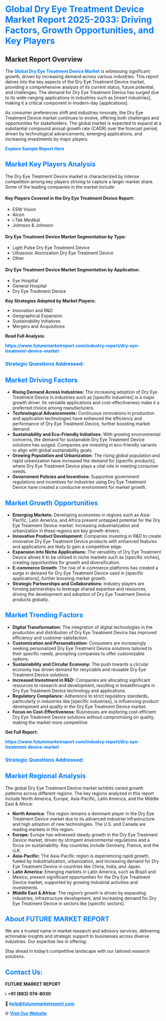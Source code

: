 <h1 style="color: #007BFF;">Global Dry Eye Treatment Device Market Report 2025-2033: Driving Factors, Growth Opportunities, and Key Players</h1>

<section id="overview">
<h2>Market Report Overview</h2>
<p>The <a href="https://www.futuremarketreport.com/industry-report/dry-eye-treatment-device-market" style="color: #007BFF; text-decoration: none;"><strong>Global Dry Eye Treatment Device Market</strong></a> is witnessing significant growth, driven by increasing demand across various industries. This report delves into the key aspects of the Dry Eye Treatment Device market, providing a comprehensive analysis of its current status, future potential, and challenges. The demand for Dry Eye Treatment Device has surged due to its wide-ranging applications in industries such as [insert industries], making it a critical component in modern-day [applications].</p>
<p>As consumer preferences shift and industries innovate, the Dry Eye Treatment Device market continues to evolve, offering both challenges and opportunities for stakeholders. The global market is expected to expand at a substantial compound annual growth rate (CAGR) over the forecast period, driven by technological advancements, emerging applications, and increasing investments by major players.</p>
</section>

<section id="overview">
<p><a href="https://www.futuremarketreport.com/request-sample/reportId=112004" style="color: #007BFF; text-decoration: none;"><strong>Explore Sample Report Here</strong></a></p>
</section>

<section id="key-players">
<h2 style="color: #007BFF;">Market Key Players Analysis</h2>
<p>The Dry Eye Treatment Device market is characterized by intense competition among key players striving to capture a larger market share. Some of the leading companies in the market include:</p>
<h4>Key Players Covered in the Dry Eye Treatment Device Report:</h4>
<ul><li>ESW Vision</li><li>Alcon</li><li>i-Tek Medikal</li><li>Johnson &amp; Johnson</li></ul>
<h4>Dry Eye Treatment Device Market Segmentation by Type:</h4>
<ul><li>Light Pulse Dry Eye Treatment Device</li><li>Ultrasonic Atomization Dry Eye Treatment Device</li><li>Other</li></ul>

<h4>Dry Eye Treatment Device Market Segmentation by Application:</h4>
<ul><li>Eye Hospital</li><li>General Hospital</li><li>Dry Eye Treatment Device</li></ul>
<p><strong>Key Strategies Adopted by Market Players:</strong></p>
<ul>
<li>Innovation and R&D</li>
<li>Geographical Expansion</li>
<li>Sustainability Initiatives</li>
<li>Mergers and Acquisitions</li>
</ul>
</section>

<section>
<p><strong>Read Full Analysis: </strong></p><a href="https://www.futuremarketreport.com/industry-report/dry-eye-treatment-device-market" style="color: #007BFF; text-decoration: none;"><strong>https://www.futuremarketreport.com/industry-report/dry-eye-treatment-device-market</strong></a>
<h3 style="color: #007BFF;">Strategic Questions Addressed:</h3>
</section>

<section id="driving-factors">
<h2 style="color: #007BFF;">Market Driving Factors</h2>
<ul>
<li><strong>Rising Demand Across Industries:</strong> The increasing adoption of Dry Eye Treatment Device in industries such as [specific industries] is a major growth driver. Its versatile applications and cost-effectiveness make it a preferred choice among manufacturers.</li>
<li><strong>Technological Advancements:</strong> Continuous innovations in production and application technologies have enhanced the efficiency and performance of Dry Eye Treatment Device, further boosting market demand.</li>
<li><strong>Sustainability and Eco-Friendly Initiatives:</strong> With growing environmental concerns, the demand for sustainable Dry Eye Treatment Device solutions has surged. Companies are investing in eco-friendly variants to align with global sustainability goals.</li>
<li><strong>Growing Population and Urbanization:</strong> The rising global population and rapid urbanization have increased the demand for [specific products], where Dry Eye Treatment Device plays a vital role in meeting consumer needs.</li>
<li><strong>Government Policies and Incentives:</strong> Supportive government regulations and incentives for industries using Dry Eye Treatment Device have created a conducive environment for market growth.</li>
</ul>
</section>

<section id="growth-opportunities">
<h2 style="color: #007BFF;">Market Growth Opportunities</h2>
<ul>
<li><strong>Emerging Markets:</strong> Developing economies in regions such as Asia-Pacific, Latin America, and Africa present untapped potential for the Dry Eye Treatment Device market. Increasing industrialization and urbanization in these regions are key growth drivers.</li>
<li><strong>Innovative Product Development:</strong> Companies investing in R&D to create innovative Dry Eye Treatment Device products with enhanced features and applications are likely to gain a competitive edge.</li>
<li><strong>Expansion into Niche Applications:</strong> The versatility of Dry Eye Treatment Device allows it to be utilized in niche markets such as [specific niches], creating opportunities for growth and diversification.</li>
<li><strong>E-commerce Growth:</strong> The rise of e-commerce platforms has created a surge in demand for Dry Eye Treatment Device used in [specific applications], further boosting market growth.</li>
<li><strong>Strategic Partnerships and Collaborations:</strong> Industry players are forming partnerships to leverage shared expertise and resources, driving the development and adoption of Dry Eye Treatment Device products globally.</li>
</ul>
</section>

<section id="trending-factors">
<h2 style="color: #007BFF;">Market Trending Factors</h2>
<ul>
<li><strong>Digital Transformation:</strong> The integration of digital technologies in the production and distribution of Dry Eye Treatment Device has improved efficiency and customer satisfaction.</li>
<li><strong>Customization and Personalization:</strong> Consumers are increasingly seeking personalized Dry Eye Treatment Device solutions tailored to their specific needs, prompting companies to offer customizable options.</li>
<li><strong>Sustainability and Circular Economy:</strong> The push towards a circular economy has driven demand for recyclable and reusable Dry Eye Treatment Device solutions.</li>
<li><strong>Increased Investment in R&D:</strong> Companies are allocating significant resources to research and development, resulting in breakthroughs in Dry Eye Treatment Device technology and applications.</li>
<li><strong>Regulatory Compliance:</strong> Adherence to strict regulatory standards, particularly in industries like [specific industries], is influencing product development and quality in the Dry Eye Treatment Device market.</li>
<li><strong>Focus on Cost-Effectiveness:</strong> Businesses are exploring cost-efficient Dry Eye Treatment Device solutions without compromising on quality, making the market more competitive.</li>
</ul>
</section>

<section>
<p><strong>Get Full Report: </strong></p><a href="https://www.futuremarketreport.com/industry-report/dry-eye-treatment-device-market" style="color: #007BFF; text-decoration: none;"><strong>https://www.futuremarketreport.com/industry-report/dry-eye-treatment-device-market</strong></a>
<h3 style="color: #007BFF;">Strategic Questions Addressed:</h3>
</section>


<section id="regional-analysis">
<h2 style="color: #007BFF;">Market Regional Analysis</h2>
<p>The global Dry Eye Treatment Device market exhibits varied growth patterns across different regions. The key regions analyzed in this report include North America, Europe, Asia-Pacific, Latin America, and the Middle East & Africa:</p>
<ul>
<li><strong>North America:</strong> This region remains a dominant player in the Dry Eye Treatment Device market due to its advanced industrial infrastructure and high adoption of new technologies. The U.S. and Canada are leading markets in this region.</li>
<li><strong>Europe:</strong> Europe has witnessed steady growth in the Dry Eye Treatment Device market, driven by stringent environmental regulations and a focus on sustainability. Key countries include Germany, France, and the U.K.</li>
<li><strong>Asia-Pacific:</strong> The Asia-Pacific region is experiencing rapid growth, fueled by industrialization, urbanization, and increasing demand for Dry Eye Treatment Device in countries like China, India, and Japan.</li>
<li><strong>Latin America:</strong> Emerging markets in Latin America, such as Brazil and Mexico, present significant opportunities for the Dry Eye Treatment Device market, supported by growing industrial activities and investments.</li>
<li><strong>Middle East & Africa:</strong> The region’s growth is driven by expanding industries, infrastructure development, and increasing demand for Dry Eye Treatment Device in sectors like [specific sectors].</li>
</ul>
</section>

<footer>
<h2 style="color: #007BFF;">About FUTURE MARKET REPORT</h2>
<p>We are a trusted name in market research and advisory services, delivering actionable insights and strategic support to businesses across diverse industries. Our expertise lies in offering:</p>

<p>Stay ahead in today’s competitive landscape with our tailored research solutions.</p>

<h2 style="color: #007BFF;">Contact Us:</h2>
<p><strong>FUTURE MARKET REPORT</strong></p>
<p>📞 <strong>+91 (883) 074-8030</strong></p>
<p>📧 <strong><a href="mailto:help@futuremarketreport.com" style="color: #007BFF;">help@futuremarketreport.com</a></strong></p>
<p>🌐 <strong><a href="https://www.futuremarketreport.com/" style="color: #007BFF;">Visit Our Website</a></strong></p>
</footer>